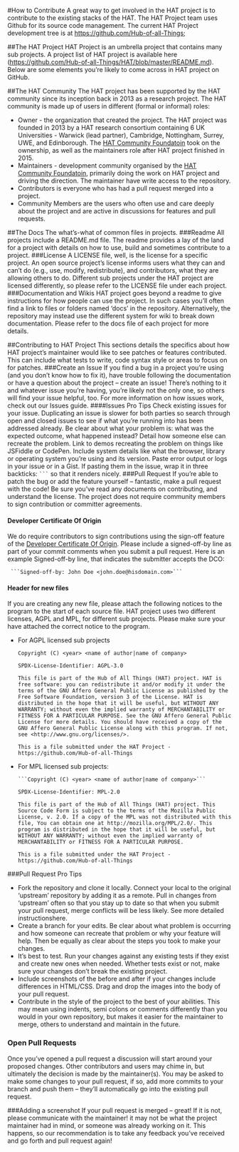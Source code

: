 #How to Contribute
A great way to get involved in the HAT project is to contribute to the existing stacks of the HAT. The HAT Project team uses Github for its source code management. The current HAT Project development tree is at https://github.com/Hub-of-all-Things; 

##The HAT Project
HAT Project is an umbrella project that contains many sub projects. A project list of HAT project is available here (https://github.com/Hub-of-all-Things/HAT/blob/master/README.md). Below are some elements you’re likely to come across in HAT project on GitHub.

##The HAT Community
The HAT project has been supported by the HAT community since its inception back in 2013 as a research project. The HAT community is made up of users in different (formal or informal) roles:
* Owner - the organization that created the project. The HAT project was founded in 2013 by a HAT research consortium containing 6 UK Universities - Warwick (lead partner), Cambridge, Nottingham, Surrey, UWE, and Edinborough. The [HAT Community Foundatoin](http://hatcommunity.org/) took on the ownership, as well as the maintainers role after HAT project finished in 2015. 
* Maintainers - development community organised by the [HAT Community Foundatoin](http://hatcommunity.org/), primarily doing the work on HAT project and driving the direction. The maintainer have write access to the repository.
* Contributors is everyone who has had a pull request merged into a project.
* Community Members are the users who often use and care deeply about the project and are active in discussions for features and pull requests.

##The Docs
The what’s-what of common files in projects.
###Readme
All projects include a README.md file. The readme provides a lay of the land for a project with details on how to use, build and sometimes contribute to a project.
###License
A LICENSE file, well, is the license for a specific project. An open source project’s license informs users what they can and can’t do (e.g., use, modify, redistribute), and contributors, what they are allowing others to do. Different sub projects under the HAT project are licensed differently, so please refer to the LICENSE file under each project.
###Documentation and Wikis
HAT project goes beyond a readme to give instructions for how people can use the project. In such cases you’ll often find a link to files or folders named ‘docs’ in the repository.
Alternatively, the repository may instead use the different system for wiki to break down documentation. Please refer to the docs file of each project for more details.

##Contributing to HAT Project
This sections details the specifics about how HAT project’s maintainer would like to see patches or features contributed. This can include what tests to write, code syntax style or areas to focus on for patches.
###Create an Issue
If you find a bug in a project you’re using (and you don’t know how to fix it), have trouble following the documentation or have a question about the project – create an issue! There’s nothing to it and whatever issue you’re having, you’re likely not the only one, so others will find your issue helpful, too. For more information on how issues work, check out our Issues guide.
####Issues Pro Tips
Check existing issues for your issue. Duplicating an issue is slower for both parties so search through open and closed issues to see if what you’re running into has been addressed already.
Be clear about what your problem is: what was the expected outcome, what happened instead? Detail how someone else can recreate the problem.
Link to demos recreating the problem on things like JSFiddle or CodePen.
Include system details like what the browser, library or operating system you’re using and its version.
Paste error output or logs in your issue or in a Gist. If pasting them in the issue, wrap it in three backticks: ` ``` ` so that it renders nicely.
###Pull Request
If you’re able to patch the bug or add the feature yourself – fantastic, make a pull request with the code! Be sure you’ve read any documents on contributing, and understand the license. The project does not require community members to sign contribution or committer agreements.
#### Developer Certificate Of Origin
We do require contributors to sign contributions using the sign-off feature of the [Developer Certificate Of Origin](https://github.com/Hub-of-all-Things/HAT/blob/master/DCO). Please include a signed-off-by line as part of your commit comments when you submit a pull request. Here is an example Signed-off-by line, that indicates the submitter accepts the DCO: 

     ```Signed-off-by: John Doe <john.doe@hisdomain.com>```

#### Header for new files
If you are creating any new file, please attach the following notices to the program to the start of each source file. HAT project uses two different licenses, AGPL and MPL, for different sub projects. Please make sure your have attached the correct notice to the program.
* For AGPL licensed sub projects

     ```Copyright (C) <year> <name of author|name of company>```   

     ```SPDX-License-Identifier: AGPL-3.0```

     ```This file is part of the Hub of All Things (HAT) project. HAT is free software: you can redistribute it and/or modify it under the terms of the GNU Affero General Public License as published by the Free Software Foundation, version 3 of the License. HAT is distributed in the hope that it will be useful, but WITHOUT ANY WARRANTY; without even the implied warranty of MERCHANTABILITY or FITNESS FOR A PARTICULAR PURPOSE. See the GNU Affero General Public License for more details. You should have received a copy of the GNU Affero General Public License along with this program. If not, see <http://www.gnu.org/licenses/>.```
   
     ```This is a file submitted under the HAT Project - https://github.com/Hub-of-all-Things```

* For MPL licensed sub projects:

      ```Copyright (C) <year> <name of author|name of company>```   

     ```SPDX-License-Identifier: MPL-2.0```

     ```This file is part of the Hub of All Things (HAT) project. This Source Code Form is subject to the terms of the Mozilla Public License, v. 2.0. If a copy of the MPL was not distributed with this file, You can obtain one at http://mozilla.org/MPL/2.0/. This program is distributed in the hope that it will be useful, but WITHOUT ANY WARRANTY; without even the implied warranty of MERCHANTABILITY or FITNESS FOR A PARTICULAR PURPOSE. ```

     ```This is a file submitted under the HAT Project - https://github.com/Hub-of-all-Things```

###Pull Request Pro Tips
* Fork the repository and clone it locally. Connect your local to the original ‘upstream’ repository by adding it as a remote. Pull in changes from ‘upstream’ often so that you stay up to date so that when you submit your pull request, merge conflicts will be less likely. See more detailed instructionshere.
* Create a branch for your edits.
Be clear about what problem is occurring and how someone can recreate that problem or why your feature will help. Then be equally as clear about the steps you took to make your changes.
* It’s best to test. Run your changes against any existing tests if they exist and create new ones when needed. Whether tests exist or not, make sure your changes don’t break the existing project.
* Include screenshots of the before and after if your changes include differences in HTML/CSS. Drag and drop the images into the body of your pull request.
* Contribute in the style of the project to the best of your abilities. This may mean using indents, semi colons or comments differently than you would in your own repository, but makes it easier for the maintainer to merge, others to understand and maintain in the future.

### Open Pull Requests
Once you’ve opened a pull request a discussion will start around your proposed changes. Other contributors and users may chime in, but ultimately the decision is made by the maintainer(s). You may be asked to make some changes to your pull request, if so, add more commits to your branch and push them – they’ll automatically go into the existing pull request.

###Adding a screenshot
If your pull request is merged – great! If it is not, please communicate with the maintainer! it may not be what the project maintainer had in mind, or someone was already working on it. This happens, so our recommendation is to take any feedback you’ve received and go forth and pull request again!

